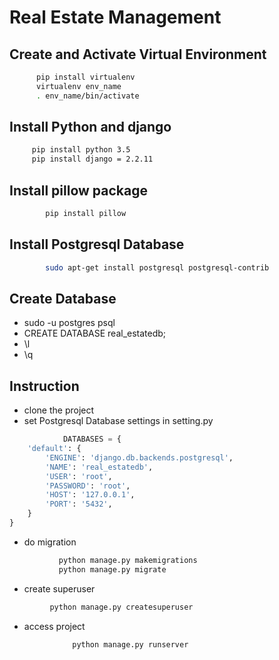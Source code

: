 # Real Estate Management

## Create and Activate Virtual Environment

```bash
      pip install virtualenv
      virtualenv env_name
      . env_name/bin/activate
```

## Install Python and django

```bash
     pip install python 3.5
     pip install django = 2.2.11
```

## Install pillow package

```bash
        pip install pillow
```

## Install Postgresql Database

```bash
        sudo apt-get install postgresql postgresql-contrib
```

## Create Database

* sudo -u postgres psql
* CREATE DATABASE real_estatedb;
* \l
* \q

## Instruction

* clone the project
* set Postgresql Database settings in setting.py
```python
            DATABASES = {
    'default': {
        'ENGINE': 'django.db.backends.postgresql',
        'NAME': 'real_estatedb',
        'USER': 'root',
        'PASSWORD': 'root',
        'HOST': '127.0.0.1',
        'PORT': '5432',
    }
}
```
* do migration
```python
           python manage.py makemigrations
           python manage.py migrate
```
* create superuser
```python
         python manage.py createsuperuser
```
* access project
```python
              python manage.py runserver
```




